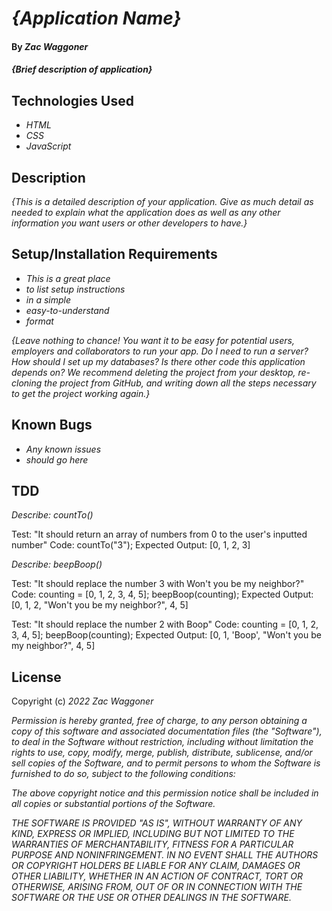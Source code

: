 # _{Application Name}_

#### By _**Zac Waggoner**_

#### _{Brief description of application}_

## Technologies Used

* _HTML_
* _CSS_
* _JavaScript_

## Description

_{This is a detailed description of your application. Give as much detail as needed to explain what the application does as well as any other information you want users or other developers to have.}_

## Setup/Installation Requirements

* _This is a great place_
* _to list setup instructions_
* _in a simple_
* _easy-to-understand_
* _format_

_{Leave nothing to chance! You want it to be easy for potential users, employers and collaborators to run your app. Do I need to run a server? How should I set up my databases? Is there other code this application depends on? We recommend deleting the project from your desktop, re-cloning the project from GitHub, and writing down all the steps necessary to get the project working again.}_

## Known Bugs

* _Any known issues_
* _should go here_

## TDD

_Describe: countTo()_

Test: "It should return an array of numbers from 0 to the user's inputted number"
Code: countTo("3");
Expected Output: [0, 1, 2, 3]

_Describe: beepBoop()_

Test: "It should replace the number 3 with Won't you be my neighbor?"
Code: counting = [0, 1, 2, 3, 4, 5];
beepBoop(counting);
Expected Output: [0, 1, 2, "Won't you be my neighbor?", 4, 5]

Test: "It should replace the number 2 with Boop"
Code: counting = [0, 1, 2, 3, 4, 5];
beepBoop(counting);
Expected Output: [0, 1, 'Boop', "Won't you be my neighbor?", 4, 5]


## License

Copyright (c) _2022_ _Zac Waggoner_

_Permission is hereby granted, free of charge, to any person obtaining a copy of this software and associated documentation files (the "Software"), to deal in the Software without restriction, including without limitation the rights to use, copy, modify, merge, publish, distribute, sublicense, and/or sell copies of the Software, and to permit persons to whom the Software is furnished to do so, subject to the following conditions:_

_The above copyright notice and this permission notice shall be included in all copies or substantial portions of the Software._

_THE SOFTWARE IS PROVIDED "AS IS", WITHOUT WARRANTY OF ANY KIND, EXPRESS OR IMPLIED, INCLUDING BUT NOT LIMITED TO THE WARRANTIES OF MERCHANTABILITY, FITNESS FOR A PARTICULAR PURPOSE AND NONINFRINGEMENT. IN NO EVENT SHALL THE AUTHORS OR COPYRIGHT HOLDERS BE LIABLE FOR ANY CLAIM, DAMAGES OR OTHER LIABILITY, WHETHER IN AN ACTION OF CONTRACT, TORT OR OTHERWISE, ARISING FROM, OUT OF OR IN CONNECTION WITH THE SOFTWARE OR THE USE OR OTHER DEALINGS IN THE SOFTWARE._
